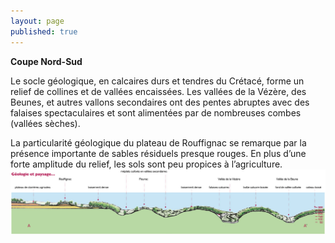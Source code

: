 ```yaml
---
layout: page
published: true
---
```


**Coupe Nord-Sud**

Le socle géologique, en calcaires durs et tendres du Crétacé, forme un relief de collines et de vallées encaissées. Les vallées de la Vézère, des Beunes, et autres vallons secondaires ont des pentes abruptes avec des falaises spectaculaires et sont  alimentées par de nombreuses combes (vallées sèches).

La particularité géologique du plateau de Rouffignac se remarque par la présence importante de sables résiduels presque rouges. En plus d’une forte amplitude du  relief, les sols sont peu propices à l’agriculture.
![coupe Nord sud](data/images/9/geographie/9_geographie_Coupe.jpg)